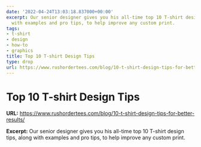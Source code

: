 ```yaml
---
date: '2022-04-24T13:03:18.837000+00:00'
excerpt: Our senior designer gives you his all-time top 10 T-shirt design tips, along
  with examples and pro tips, to help improve any custom print.
tags:
- t-shirt
- design
- how-to
- graphics
title: Top 10 T-shirt Design Tips
type: drop
url: https://www.rushordertees.com/blog/10-t-shirt-design-tips-for-better-results/
---
```


# Top 10 T-shirt Design Tips

**URL:** https://www.rushordertees.com/blog/10-t-shirt-design-tips-for-better-results/

**Excerpt:** Our senior designer gives you his all-time top 10 T-shirt design tips, along with examples and pro tips, to help improve any custom print.
